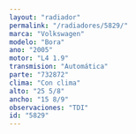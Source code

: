 ```yaml
---
layout: "radiador"
permalink: "/radiadores/5829/"
marca: "Volkswagen"
modelo: "Bora"
ano: "2005"
motor: "L4 1.9"
transmision: "Automática"
parte: "732872"
clima: "Con clima"
alto: "25 5/8"
ancho: "15 8/9"
observaciones: "TDI"
id: "5829"
---
```


